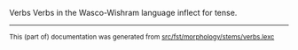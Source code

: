 Verbs
Verbs in the Wasco-Wishram language inflect for tense.

* * *

<small>This (part of) documentation was generated from [src/fst/morphology/stems/verbs.lexc](https://github.com/giellalt/lang-wac/blob/main/src/fst/morphology/stems/verbs.lexc)</small>
